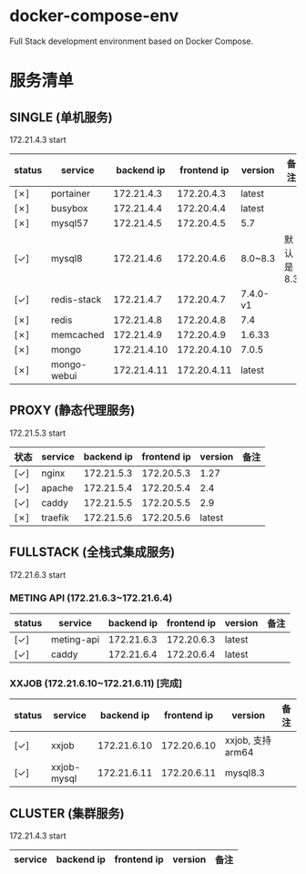 # docker-compose-env
Full Stack development environment based on Docker Compose.

# 服务清单
## SINGLE (单机服务)
172.21.4.3 start

| status | service | backend ip | frontend ip | version | 备注 |
|---|---|---|---|---|---|
| [&cross;] | portainer | 172.21.4.3 | 172.20.4.3 | latest | |
| [&cross;] | busybox | 172.21.4.4 | 172.20.4.4 | latest | |
| [&cross;] | mysql57 | 172.21.4.5 | 172.20.4.5 | 5.7 | |
| [&check;] | mysql8 | 172.21.4.6 | 172.20.4.6 | 8.0~8.3 | 默认是 8.3 |
| [&check;] | redis-stack | 172.21.4.7 | 172.20.4.7 | 7.4.0-v1 | |
| [&cross;] | redis | 172.21.4.8 | 172.20.4.8 | 7.4 | |
| [&cross;] | memcached | 172.21.4.9 | 172.20.4.9 | 1.6.33 | |
| [&cross;] | mongo | 172.21.4.10 | 172.20.4.10 | 7.0.5 | |
| [&cross;] | mongo-webui | 172.21.4.11 | 172.20.4.11 | latest | |

## PROXY (静态代理服务) 
172.21.5.3 start

| 状态 | service | backend ip | frontend ip | version | 备注 |
|---|---|---|---|---|---|
| [&check;] | nginx | 172.21.5.3 | 172.20.5.3 | 1.27 | |
| [&check;] | apache | 172.21.5.4 | 172.20.5.4 | 2.4 | |
| [&check;] | caddy | 172.21.5.5 | 172.20.5.5 | 2.9 | |
| [&cross;] | traefik | 172.21.5.6 | 172.20.5.6 | latest | |

## FULLSTACK (全栈式集成服务)
172.21.6.3 start

### METING API (172.21.6.3~172.21.6.4)
| status | service | backend ip | frontend ip | version | 备注 |
|---|---|---|---|---|---|
| [&check;] | meting-api | 172.21.6.3 | 172.20.6.3 | latest | |
| [&check;] | caddy | 172.21.6.4 | 172.20.6.4 | latest | | |

### XXJOB (172.21.6.10~172.21.6.11) [完成]
| status | service | backend ip | frontend ip | version | 备注 |
|---|---|---|---|---|---|
| [&check;] | xxjob | 172.21.6.10 | 172.20.6.10 | xxjob, 支持arm64 | |
| [&check;] | xxjob-mysql | 172.21.6.11 | 172.20.6.11 | mysql8.3 | |

## CLUSTER (集群服务)
172.21.4.3 start

| service | backend ip | frontend ip | version | 备注 |
|---|---|---|---|---|
